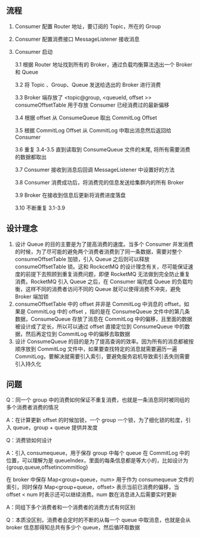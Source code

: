 ## 流程



1. Consumer 配置 Router  地址，要订阅的 Topic，所在的 Group

2. Consumer 配置消费接口 MessageListener 接收消息

3. Consumer 启动

   3.1 根据 Router 地址找到所有的 Broker，通过负载均衡算法选出一个 Broker 和 Queue

   3.2 将 Topic 、Group、Queue 发送给选出的 Broker 进行消费

   3.3 Broker 端存放了 <topic@group, <queueId, offset >> consumeOffsetTable 用于存放 Consumer 已经消费过的最新偏移

   3.4 根据 offset 从  ConsumeQueue 取出 CommitLog Offset

   3.5 根据 CommitLog Offset 从 CommitLog 中取出消息然后返回给 Consumer

   3.6 重复 3.4-3.5 直到读取到 ConsumeQueue 文件的末尾, 将所有需要消费的数据都取出

   3.7 Consumer 接收到消息后回调 MessageListener 中设置好的方法

   3.8 Consumer 消费成功后，将消费完的信息发送给集群内的所有 Broker

   3.9 Broker 在接收到信息后更新将消费进度落盘
   
   3.10 不断重复 3.1-3.9
   
   



## 设计理念



1. 设计 Queue 的目的主要是为了提高消费的速度。当多个 Consumer 并发消费的时候，为了尽可能的避免两个消费者消费到了同一条数据，需要对整个 consumeOffsetTable 加锁，引入 Queue 之后则可以释放 consumeOffsetTable 锁。这和 RockcetMQ 的设计理念有关，尽可能保证速度的前提下去照顾到重复消费问题，即便 RocketMQ 无法做到完全防止重复消费。RocketMQ 引入 Queue 之后，在 Consumer 端完成 Queue 的负载均衡，这样不同的消费者访问不同的 Queue 就可以使得消费不冲突，避免 Broker 端加锁
2. consumeOffsetTable 中的 offset 并非是 CommitLog 中消息的 offset，如果是 CommitLog 中的 offset ，指的是在 ConsumeQueue 文件中的第几条数据，ConsumeQueue 存放了消息在 CommitLog 中的偏移，且里面的数据被设计成了定长，所以可以通过 offset 直接定位到 ConsumeQueue  中的数据，然后再定位到 CommitLog 中的偏移去取数据
3. 设计 ConsumeQueue 的目的是为了提高查询的效率。因为所有的消息都被按顺序放到 CommitLog 文件中，如果要查找特定的消息就需要遍历一遍 CommitLog，要解决就需要引入索引，要避免服务宕机导致索引丢失则需要引入持久化



## 问题



Q：同一个 group 中的消费如何保证不重复消费，也就是一条消息同时被同组的多个消费者消费的情况

A：在计算更新 offset 的时候加锁，一个 group 一个锁，为了细化锁的粒度，引入 queue，group + queue 提供并发度



Q：消费锁如何设计

A：引入 consumequeue，用于保存 group 中每个 queue 在 CommitLog 中的位置，可以理解为是 queueIndex，里面的每条信息都是等大小的，比如设计为 {group,queue,offsetincommitlog}

在 broker 中保存 Map<group+queue，num> 用于作为 consumequeue 文件的索引，同时保存 Map<group+queue，offset> 表示当前已消费的偏移，当 offset < num 时表示还可以继续消费。num 数在消息进入后需要实时更新



A：同组下多个消费者和一个消费者的消费方式有何区别

Q：本质没区别，消费者会定时的不断的从每一个 queue 中取消息，也就是会从 broker 信息那得知总共有多少个 queue，然后循环取数据

